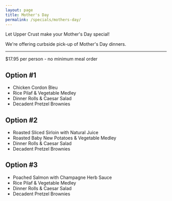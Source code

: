 ```yaml
---
layout: page
title: Mother's Day
permalink: /specials/mothers-day/
---
```


Let Upper Crust make your Mother's Day special!

We're offering curbside pick-up of Mother's Day dinners.

---

\$17.95 per person - no minimum meal order

## Option #1

- Chicken Cordon Bleu
- Rice Pilaf & Vegetable Medley
- Dinner Rolls & Caesar Salad
- Decadent Pretzel Brownies

## Option #2

- Roasted Sliced Sirloin with Natural Juice
- Roasted Baby New Potatoes & Vegetable Medley
- Dinner Rolls & Caesar Salad
- Decadent Pretzel Brownies

## Option #3

- Poached Salmon with Champagne Herb Sauce
- Rice Pilaf & Vegetable Medley
- Dinner Rolls & Caesar Salad
- Decadent Pretzel Brownies
